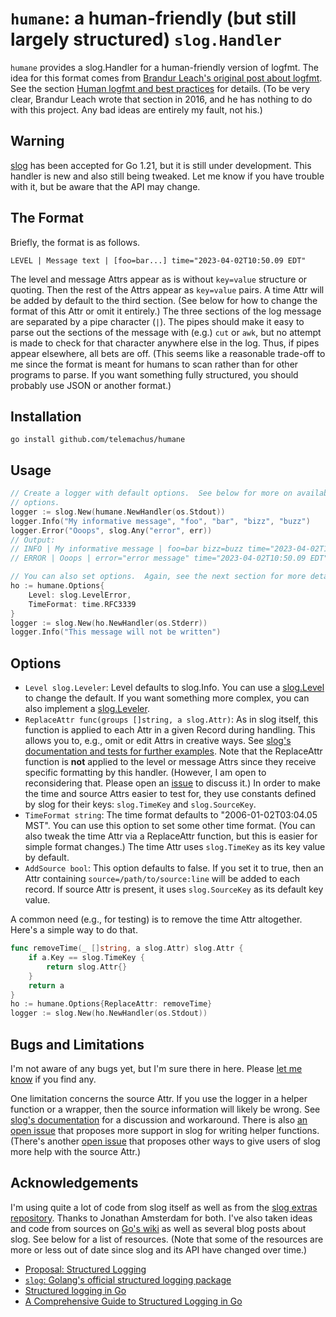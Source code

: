 # `humane`: a human-friendly (but still largely structured) `slog.Handler`

`humane` provides a slog.Handler for a human-friendly version of logfmt.  The
idea for this format comes from [Brandur Leach's original post about
logfmt][logfmt].  See the section [Human logfmt and best practices][details]
for details.  (To be very clear, Brandur Leach wrote that section in 2016, and
he has nothing to do with this project.  Any bad ideas are entirely my fault,
not his.)

[logfmt]: https://brandur.org/logfmt
[details]: https://brandur.org/logfmt#human

## Warning

[slog][slogdiscussion] has been accepted for Go 1.21, but it is still under
development.  This handler is new and also still being tweaked.  Let me know
if you have trouble with it, but be aware that the API may change.

[slogdiscussion]: https://github.com/golang/go/issues/56345

## The Format

Briefly, the format is as follows.

```
LEVEL | Message text | [foo=bar...] time="2023-04-02T10:50.09 EDT"
```

The level and message Attrs appear as is without `key=value` structure or
quoting.  Then the rest of the Attrs appear as `key=value` pairs.  A time Attr
will be added by default to the third section.  (See below for how to change
the format of this Attr or omit it entirely.)  The three sections of the log
message are separated by a pipe character (`|`).  The pipes should make it easy
to parse out the sections of the message with (e.g.) `cut` or `awk`, but no
attempt is made to check for that character anywhere else in the log.  Thus, if
pipes appear elsewhere, all bets are off.  (This seems like a reasonable
trade-off to me since the format is meant for humans to scan rather than for
other programs to parse.  If you want something fully structured, you should
probably use JSON or another format.)

## Installation

```
go install github.com/telemachus/humane
```

## Usage

```go
// Create a logger with default options.  See below for more on available
// options.
logger := slog.New(humane.NewHandler(os.Stdout))
logger.Info("My informative message", "foo", "bar", "bizz", "buzz")
logger.Error("Ooops", slog.Any("error", err))
// Output:
// INFO | My informative message | foo=bar bizz=buzz time="2023-04-02T10:50.09 EDT"
// ERROR | Ooops | error="error message" time="2023-04-02T10:50.09 EDT"

// You can also set options.  Again, see the next section for more details.
ho := humane.Options{
    Level: slog.LevelError,
    TimeFormat: time.RFC3339
}
logger := slog.New(ho.NewHandler(os.Stderr))
logger.Info("This message will not be written")
```

## Options

+ `Level slog.Leveler`: Level defaults to slog.Info.  You can use
  a [slog.Level](https://pkg.go.dev/golang.org/x/exp/slog#Level) to change
  the default.  If you want something more complex, you can also implement
  a [slog.Leveler](https://pkg.go.dev/golang.org/x/exp/slog#Leveler).
+ `ReplaceAttr func(groups []string, a slog.Attr)`: As in slog itself, this
  function is applied to each Attr in a given Record during handling.  This
  allows you to, e.g., omit or edit Attrs in creative ways.  See [slog's
  documentation and tests for further examples](slog).  Note that the
  ReplaceAttr function is **not** applied to the level or message Attrs since
  they receive specific formatting by this handler.  (However, I am open to
  reconsidering that.  Please open an [issue][issue] to discuss it.)  In order
  to make the time and source Attrs easier to test for, they use constants
  defined by slog for their keys: `slog.TimeKey` and `slog.SourceKey`.
+ `TimeFormat string`: The time format defaults to "2006-01-02T03:04.05 MST".
  You can use this option to set some other time format.  (You can also tweak
  the time Attr via a ReplaceAttr function, but this is easier for simple
  format changes.)  The time Attr uses `slog.TimeKey` as its key value by
  default.
+ `AddSource bool`: This option defaults to false.  If you set it to true,
  then an Attr containing `source=/path/to/source:line` will be added to each
  record.  If source Attr is present, it uses `slog.SourceKey` as its default
  key value.

A common need (e.g., for testing) is to remove the time Attr altogether.
Here's a simple way to do that.

```go
func removeTime(_ []string, a slog.Attr) slog.Attr {
    if a.Key == slog.TimeKey {
        return slog.Attr{}
    }
    return a
}
ho := humane.Options{ReplaceAttr: removeTime}
logger := slog.New(ho.NewHandler(os.Stdout))
```

[slog]: https://pkg.go.dev/golang.org/x/exp/slog
[issue]: https://github.com/telemachus/humane/issues

## Bugs and Limitations

I'm not aware of any bugs yet, but I'm sure there in here.  Please [let me
know][issue] if you find any.

One limitation concerns the source Attr.  If you use the logger in a helper
function or a wrapper, then the source information will likely be wrong.  See
[slog's documentation][sourceproblem] for a discussion and workaround.  There
is also [an open issue][sourceissue] that proposes more support in slog for
writing helper functions.  (There's another [open issue][pcissue] that
proposes other ways to give users of slog more help with the source Attr.)

[sourceproblem]: https://pkg.go.dev/golang.org/x/exp/slog#hdr-Wrapping_output_methods
[sourceissue]: https://github.com/golang/go/issues/59145
[pcissue]: https://github.com/golang/go/issues/59280


## Acknowledgements

I'm using quite a lot of code from slog itself as well as from the [slog
extras repository][slogextras].  Thanks to Jonathan Amsterdam for both.  I've
also taken ideas and code from sources on [Go's wiki][wiki] as well as several
blog posts about slog.  See below for a list of resources. (Note that some of
the resources are more or less out of date since slog and its API have changed
over time.)

+ [Proposal: Structured Logging][proposal]
+ [`slog`: Golang's official structured logging package][sobyte]
+ [Structured logging in Go][mrkaran]
+ [A Comprehensive Guide to Structured Logging in Go][betterstack]

[slogextras]: https://github.com/jba/slog
[wiki]: https://github.com/golang/go/wiki/Resources-for-slog
[proposal]: https://go.googlesource.com/proposal/+/master/design/56345-structured-logging.md
[sobyte]: https://www.sobyte.net/post/2022-10/go-slog/
[mrkaran]: https://mrkaran.dev/posts/structured-logging-in-go-with-slog/
[betterstack]: https://betterstack.com/community/guides/logging/logging-in-go/
